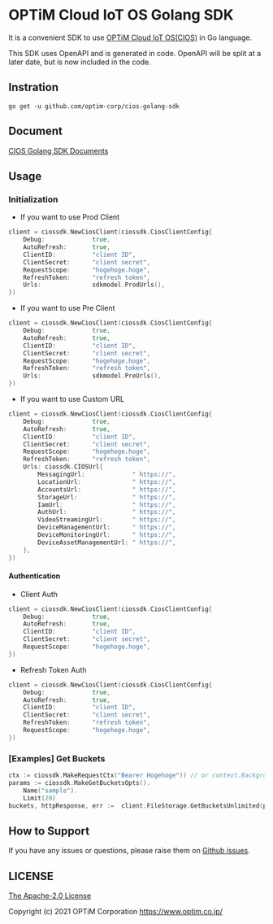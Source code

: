# OPTiM Cloud IoT OS Golang SDK

It is a convenient SDK to use [OPTiM Cloud IoT OS(CIOS)](https://www.optim.cloud/platform/) in Go language.

This SDK uses OpenAPI and is generated in code.
OpenAPI will be split at a later date, but is now included in the code.

## Instration

```shell script
go get -u github.com/optim-corp/cios-golang-sdk
```

## Document

[CIOS Golang SDK Documents](./cios/README.md)
## Usage


### Initialization

* If you want to use Prod Client

```go
client = ciossdk.NewCiosClient(ciossdk.CiosClientConfig{
    Debug:             true,
    AutoRefresh:       true,
    ClientID:          "client ID",
    ClientSecret:      "client secret",
    RequestScope:      "hogehoge.hoge",
    RefreshToken:      "refresh token",
    Urls:              sdkmodel.ProdUrls(),
})
```

* If you want to use Pre Client

```go
client = ciossdk.NewCiosClient(ciossdk.CiosClientConfig{
    Debug:             true,
    AutoRefresh:       true,
    ClientID:          "client ID",
    ClientSecret:      "client secret",
    RequestScope:      "hogehoge.hoge",
    RefreshToken:      "refresh token",
    Urls:              sdkmodel.PreUrls(),
})
```

* If you want to use Custom URL

```go
client = ciossdk.NewCiosClient(ciossdk.CiosClientConfig{
    Debug:             true,
    AutoRefresh:       true,
    ClientID:          "client ID",
    ClientSecret:      "client secret",
    RequestScope:      "hogehoge.hoge",
    RefreshToken:      "refresh token",
    Urls: ciossdk.CIOSUrl{
        MessagingUrl:             " https://",
        LocationUrl:              " https://",
        AccountsUrl:              " https://",
        StorageUrl:               " https://",
        IamUrl:                   " https://",
        AuthUrl:                  " https://",
        VideoStreamingUrl:        " https://",
        DeviceManagementUrl:      " https://",
        DeviceMonitoringUrl:      " https://",
        DeviceAssetManagementUrl: " https://",
    },
})
```
#### Authentication

* Client Auth

```go
client = ciossdk.NewCiosClient(ciossdk.CiosClientConfig{
    Debug:             true,
    AutoRefresh:       true,
    ClientID:          "client ID",
    ClientSecret:      "client secret",
    RequestScope:      "hogehoge.hoge",
})
```

* Refresh Token Auth

```go
client = ciossdk.NewCiosClient(ciossdk.CiosClientConfig{
    Debug:             true,
    AutoRefresh:       true,
    ClientID:          "client ID",
    ClientSecret:      "client secret",
    RefreshToken:      "refresh token",
    RequestScope:      "hogehoge.hoge",
})
```

### [Examples] Get Buckets

```go
ctx := ciossdk.MakeRequestCtx("Bearer Hogehoge")) // or context.Background()
params := ciossdk.MakeGetBucketsOpts().
    Name("sample").
    Limit(20)
buckets, httpResponse, err :=  client.FileStorage.GetBucketsUnlimited(params, ctx)
```

## How to Support

If you have any issues or questions, please raise them on [Github issues](https://github.com/optim-corp/cios-golang-sdk/issues).

## LICENSE

[The Apache-2.0 License](https://www.apache.org/licenses/LICENSE-2.0)

Copyright (c) 2021 OPTiM Corporation <https://www.optim.co.jp/>
